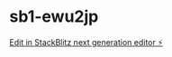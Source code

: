 # sb1-ewu2jp

[Edit in StackBlitz next generation editor ⚡️](https://stackblitz.com/~/github.com/Michaelninder/sb1-ewu2jp)